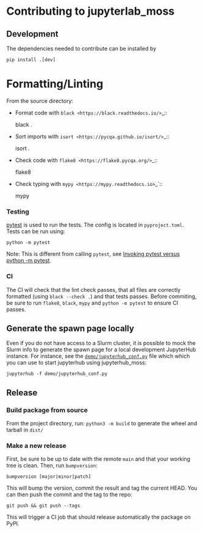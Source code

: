 # Contributing to jupyterlab_moss

## Development

The dependencies needed to contribute can be installed by

```
pip install .[dev]
```

Formatting/Linting
==================

From the source directory:

* Format code with `black <https://black.readthedocs.io/>`_::

    black .

* Sort imports with `isort <https://pycqa.github.io/isort/>`_::

    isort .

* Check code with `flake8 <https://flake8.pycqa.org/>`_::

    flake8

* Check typing with `mypy <https://mypy.readthedocs.io>`_`::

    mypy

### Testing

[pytest](https://docs.pytest.org/en/latest/) is used to run the tests. The
config is located in `pyproject.toml`. Tests can be run using:

```
python -m pytest
```

Note: This is different from calling `pytest`, see
[Invoking pytest versus python -m pytest](https://docs.pytest.org/en/latest/explanation/pythonpath.html#invoking-pytest-versus-python-m-pytest).

### CI

The CI will check that the lint check passes, that all files are correctly
formatted (using `black --check .`) and that tests passes. Before commiting, be
sure to run `flake8`, `black`, `mypy` and `python -m pytest` to ensure CI
passes.

## Generate the spawn page locally

Even if you do not have access to a Slurm cluster, it is possible to mock the
Slurm info to generate the spawn page for a local development JupyterHub
instance. For instance, see the
[`demo/jupyterhub_conf.py`](demo/jupyterhub_conf.py) file which which you can
use to start jupyterhub using jupyterhub_moss:

```
jupyterhub -f demo/jupyterhub_conf.py
```

## Release

### Build package from source

From the project directory, run: `python3 -m build` to generate the wheel and
tarball in `dist/`

### Make a new release

First, be sure to be up to date with the remote `main` and that your working
tree is clean. Then, run `bumpversion`:

```
bumpversion [major|minor|patch]
```

This will bump the version, commit the result and tag the current HEAD. You can
then push the commit and the tag to the repo:

```
git push && git push --tags
```

This will trigger a CI job that should release automatically the package on
PyPI.
